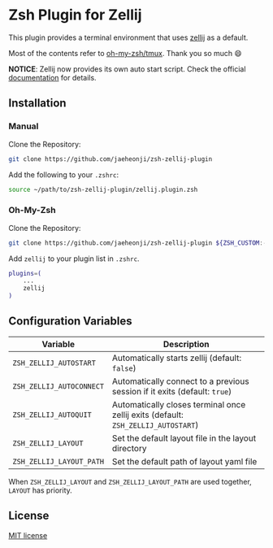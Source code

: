 # Zsh Plugin for Zellij

This plugin provides a terminal environment that uses [zellij](https://github.com/zellij-org/zellij) as a default.

Most of the contents refer to [oh-my-zsh/tmux](https://github.com/ohmyzsh/ohmyzsh/tree/master/plugins/tmux). Thank you so much :smile:

**NOTICE**: Zellij now provides its own auto start script. Check the official [documentation](https://zellij.dev/documentation/integration.html#autostart-on-shell-creation) for details.

## Installation

### Manual

Clone the Repository:

```bash
git clone https://github.com/jaeheonji/zsh-zellij-plugin
```

Add the following to your `.zshrc`:

```bash
source ~/path/to/zsh-zellij-plugin/zellij.plugin.zsh
```

### Oh-My-Zsh

Clone the Repository:

```bash
git clone https://github.com/jaeheonji/zsh-zellij-plugin ${ZSH_CUSTOM:-$HOME/.oh-my-zsh/custom}/plugins/zellij
```

Add `zellij` to your plugin list in `.zshrc`.

```bash
plugins=(
    ...
    zellij
)
```

## Configuration Variables

| Variable                 | Description                                                                       |
|--------------------------|-----------------------------------------------------------------------------------|
| `ZSH_ZELLIJ_AUTOSTART`   | Automatically starts zellij (default: `false`)                                    |
| `ZSH_ZELLIJ_AUTOCONNECT` | Automatically connect to a previous session if it exits (default: `true`)         |
| `ZSH_ZELLIJ_AUTOQUIT`    | Automatically closes terminal once zellij exits (default: `ZSH_ZELLIJ_AUTOSTART`) |
| `ZSH_ZELLIJ_LAYOUT`      | Set the default layout file in the layout directory                               |
| `ZSH_ZELLIJ_LAYOUT_PATH` | Set the default path of layout yaml file                                          |

When `ZSH_ZELLIJ_LAYOUT` and `ZSH_ZELLIJ_LAYOUT_PATH` are used together, `LAYOUT` has priority.

## License

[MIT license](LICENSE)
